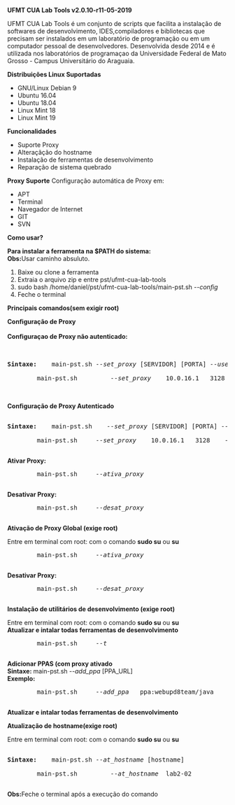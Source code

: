 **UFMT CUA Lab Tools v2.0.10-r11-05-2019**
<p>
	UFMT CUA Lab Tools é um  conjunto de scripts que facilita a instalação de softwares de desenvolvimento, IDES,compiladores e bibliotecas que precisam ser instalados em um laboratório de programação ou em um computador pessoal de desenvolvedores.
	Desenvolvida desde 2014 e é utilizada nos laboratórios de programaçao da Universidade Federal de Mato Grosso - Campus Universitário do Araguaia.
</p>

**Distribuições Linux Suportadas**
<ul>
	<li>GNU/Linux Debian 9</li>
	<li>Ubuntu 16.04</li>
	<li>Ubuntu 18.04</li>
	<li>Linux Mint 18</li>
	<li>Linux Mint 19</li>
</ul>

**Funcionalidades**
<p>
	<ul>
		<li>Suporte Proxy</li>
		<li>Alteraçãção do hostname</li>
		<li>Instalação de ferramentas de desenvolvimento</li>
		<li>Reparação de sistema quebrado</li>
	</ul>
</p>

**Proxy Suporte**
Configuração automática de Proxy em:
<ul>
	<li>APT</li>
	<li>Terminal</li>
	<li>Navegador de Internet</li>
	<li>GIT</li>
	<li>SVN</li>
</ul>

**Como usar?**
<p>
	<strong>Para instalar a ferramenta na $PATH do sistema:</strong>
	<br><strong>Obs:</strong>Usar caminho absuluto.</br>
	<ol>
		<li>Baixe ou clone a ferramenta</li>
		<li>Extraia o arquivo zip e entre pst/ufmt-cua-lab-tools</li>
		<li>sudo bash /home/daniel/pst/ufmt-cua-lab-tools/main-pst.sh <em>--config</em></li>
		<li> Feche o terminal</li>
	</ol>
</p>

**Principais comandos(sem exigir root)**
<p>
	<strong>Configuração de Proxy </strong>
	<br><br><strong>Configuraçao de Proxy não autenticado:</strong></br></br>
	<pre>
		<br><strong>Sintaxe:	</strong>main-pst.sh <em>--set_proxy</em> [SERVIDOR] [PORTA] <em>--use-login</em> [FLAG_LOGIN]</br>
		main-pst.sh 	<em>	--set_proxy</em>	10.0.16.1 	3128 	<em>--use-login</em> 	0
	</pre>
	<br><strong>Configuração  de Proxy Autenticado</strong></br>
	<pre>
		<br><strong>Sintaxe:	</strong>main-pst.sh 	<em>--set_proxy</em> [SERVIDOR] [PORTA] <em>--use-login</em> [FLAG_LOGIN] [USUARIO] [SENHA]</br>
		main-pst.sh 	<em>--set_proxy</em>	10.0.16.1 	3128 	<em>--use-login</em> 	1 user	password
	</pre>
</p>

<p>
	<strong>Ativar Proxy:</strong>
	<pre>
		main-pst.sh 	<em>--ativa_proxy</em>
	</pre>
	<strong>Desativar Proxy:</strong>
	<pre>
		main-pst.sh 	<em>--desat_proxy</em>
	</pre>
</p>

**Ativação de Proxy Global (exige root)**
<p>
	Entre em terminal com root: com o comando <strong>sudo su</strong> ou <strong>su</strong>
	<pre>
		main-pst.sh 	<em>--ativa_proxy</em>
	</pre>
	<strong>Desativar Proxy:</strong>
	<pre>
		main-pst.sh 	<em>--desat_proxy</em>
	</pre>
</p>

**Instalação de utilitários de desenvolvimento (exige root)**
<p>
	Entre em terminal com root: com o comando <strong>sudo su</strong> ou <strong>su</strong>
	<br><strong>Atualizar e intalar todas  ferramentas de desenvolvimento</strong></br>
	<pre>
		main-pst.sh 	<em>--t</em>
	</pre>
	<strong> Adicionar PPAS (com proxy ativado</strong>
	<br><strong>Sintaxe:	</strong>main-pst.sh <em>--add_ppa</em> [PPA_URL]</br>
	<strong>Exemplo:</strong>
	<pre>
		main-pst.sh 	<em>--add_ppa</em>	 ppa:webupd8team/java
	</pre>
	<strong>Atualizar e intalar todas  ferramentas de desenvolvimento</strong>
</p>

**Atualização de hostname(exige root)**
<p>
	Entre em terminal com root: com o comando <strong>sudo su</strong> ou <strong>su</strong>
	<pre>
		<br><strong>Sintaxe:	</strong>main-pst.sh <em>--at_hostname</em> [hostname]</br>
		main-pst.sh 	<em>	--at_hostname</em>	lab2-02 
	</pre>
	<strong>Obs:</strong>Feche o terminal após a execução do comando
</p>